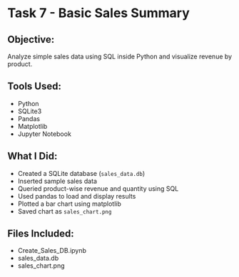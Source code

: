 # Task 7 - Basic Sales Summary

## Objective:
Analyze simple sales data using SQL inside Python and visualize revenue by product.

## Tools Used:
- Python
- SQLite3
- Pandas
- Matplotlib
- Jupyter Notebook

## What I Did:
- Created a SQLite database (`sales_data.db`)
- Inserted sample sales data
- Queried product-wise revenue and quantity using SQL
- Used pandas to load and display results
- Plotted a bar chart using matplotlib
- Saved chart as `sales_chart.png`

## Files Included:
- Create_Sales_DB.ipynb
- sales_data.db
- sales_chart.png
